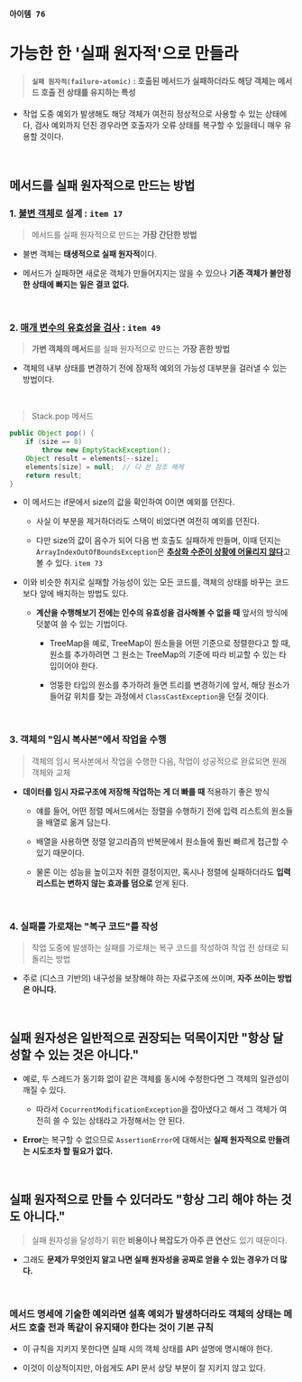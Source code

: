 ### `아이템 76`

# 가능한 한 '실패 원자적'으로 만들라

> #### `실패 원자적(failure-atomic)` : 호출된 메서드가 실패하더라도 해당 객체는 메서드 호출 전 상태를 유지하는 특성

- 작업 도중 예외가 발생해도 해당 객체가 여전히 정상적으로 사용할 수 있는 상태에다, 검사 예외까지 던진 경우라면 호출자가 오류 상태를 복구할 수 있을테니 매우 유용할 것이다.

<br>

## 메서드를 실패 원자적으로 만드는 방법

### 1. [**불변 객체**](https://github.com/june0122/TIL/blob/master/JAVA/EffectiveJava/item%2017%20-%20immutable%20class.md)로 설계 : `item 17`

> 메서드를 실패 원자적으로 만드는 **가장 간단한 방법**

- 불변 객체는 **태생적으로 실패 원자적**이다.

- 메서드가 실패하면 새로운 객체가 만들어지지는 않을 수 있으나 **기존 객체가 불안정한 상태에 빠지는 일은 결코 없다.**

<br>

### 2. [**매개 변수의 유효성을 검사**]() :  `item 49`

> **가변 객체의 메서드**를 실패 원자적으로 만드는 **가장 흔한 방법**

- 객체의 내부 상태를 변경하기 전에 잠재적 예외의 가능성 대부분을 걸러낼 수 있는 방법이다.

<br>

> Stack.pop 메서드

```java
public Object pop() {
    if (size == 0)
        throw new EmptyStackException();
    Object result = elements[--size];
    elements[size] = null;  // 다 쓴 참조 해제
    return result;
}
```

- 이 메서드는 if문에서 size의 값을 확인하여 0이면 예외를 던진다.
  
    - 사실 이 부분을 제거하더라도 스택이 비었다면 여전히 예외를 던진다.
  
    - 다만 size의 값이 음수가 되어 다음 번 호출도 실패하게 만들며, 이때 던지는 `ArrayIndexOutOfBoundsException`은 [**추상화 수준이 상황에 어울리지 않다**]()고 볼 수 있다. `item 73` 

- 이와 비슷한 취지로 실패할 가능성이 있는 모든 코드를, 객체의 상태를 바꾸는 코드보다 앞에 배치하는 방법도 있다.

    - **계산을 수행해보기 전에는 인수의 유효성을 검사해볼 수 없을 때** 앞서의 방식에 덧붙여 쓸 수 있는 기법이다.
    
      - TreeMap을 예로, TreeMap이 원소들을 어떤 기준으로 정렬한다고 할 때, 원소를 추가하려면 그 원소는 TreeMap의 기준에 따라 비교할 수 있는 타입이어야 한다.

      - 엉뚱한 타입의 원소를 추가하려 들면 트리를 변경하기에 앞서, 해당 원소가 들어갈 위치를 찾는 과정에서 `ClassCastException`을 던질 것이다.

<br>

### 3. 객체의 "임시 복사본"에서 작업을 수행

> 객체의 임시 복사본에서 작업을 수행한 다음, 작업이 성공적으로 완료되면 원래 객체와 교체

- **데이터를 임시 자료구조에 저장해 작업하는 게 더 빠를 때** 적용하기 좋은 방식

  - 얘를 들어, 어떤 정렬 메서드에서는 정렬을 수행하기 전에 입력 리스트의 원소들을 배열로 옮겨 담는다.

  - 배열을 사용하면 정렬 알고리즘의 반복문에서 원소들에 훨씬 빠르게 접근할 수 있기 때문이다.

  - 물론 이는 성능을 높이고자 취한 결정이지만, 혹시나 정렬에 실패하더라도 **입력 리스트는 변하지 않는 효과를 덤으로** 얻게 된다.

<br>

### 4. 실패를 가로채는 "복구 코드"를 작성

> 작업 도중에 발생하는 실패를 가로채는 복구 코드를 작성하여 작업 전 상태로 되돌리는 방법

- 주로 (디스크 기반의) 내구성을 보장해야 하는 자료구조에 쓰이며, **자주 쓰이는 방법은 아니다.**

<br>

## 실패 원자성은 일반적으로 권장되는 덕목이지만 "항상 달성할 수 있는 것은 아니다."

- 예로, 두 스레드가 동기화 없이 같은 객체를 동시에 수정한다면 그 객체의 일관성이 깨질 수 있다.

    - 따라서 `CocurrentModificationException`을 잡아냈다고 해서 그 객체가 여전히 쓸 수 있는 상태라고 가정해서는 안 된다.

- **Error**는 복구할 수 없으므로 `AssertionError`에 대해서는 **실패 원자적으로 만들려는 시도조차 할 필요가 없다.**

<br>

## 실패 원자적으로 만들 수 있더라도 "항상 그리 해야 하는 것도 아니다."

> 실패 원자성을 달성하기 위한 **비용이나 복잡도가 아주 큰 연산**도 있기 때문이다.

- 그래도 **문제가 무엇인지 알고 나면 실패 원자성을 공짜로 얻을 수 있는 경우가 더 많다.**

<br>

### 메서드 명세에 기술한 예외라면 설혹 예외가 발생하더라도 객체의 상태는 메서드 호출 전과 똑같이 유지돼야 한다는 것이 기본 규칙

- 이 규칙을 지키지 못한다면 실패 시의 객체 상태를 API 설명에 명시해야 한다.

- 이것이 이상적이지만, 아쉽게도 API 문서 상당 부분이 잘 지키지 않고 있다.